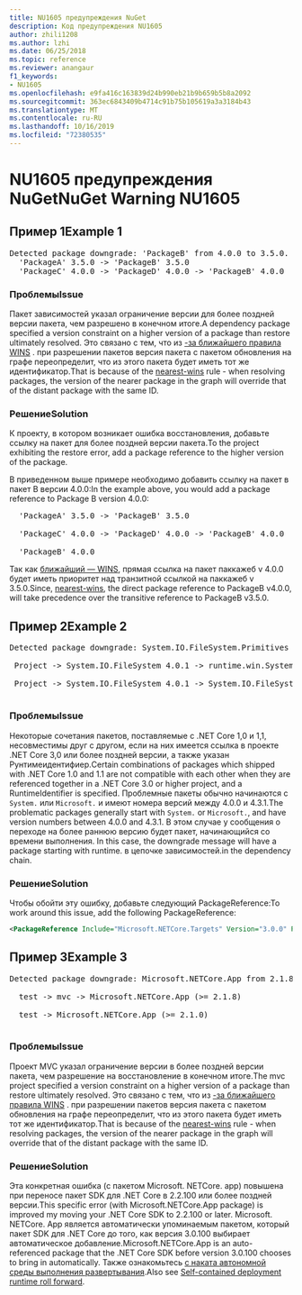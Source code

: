 ```yaml
---
title: NU1605 предупреждения NuGet
description: Код предупреждения NU1605
author: zhili1208
ms.author: lzhi
ms.date: 06/25/2018
ms.topic: reference
ms.reviewer: anangaur
f1_keywords:
- NU1605
ms.openlocfilehash: e9fa416c163839d24b990eb21b9b659b5b8a2092
ms.sourcegitcommit: 363ec6843409b4714c91b75b105619a3a3184b43
ms.translationtype: MT
ms.contentlocale: ru-RU
ms.lasthandoff: 10/16/2019
ms.locfileid: "72380535"
---
```

# <a name="nuget-warning-nu1605"></a><span data-ttu-id="19ae7-103">NU1605 предупреждения NuGet</span><span class="sxs-lookup"><span data-stu-id="19ae7-103">NuGet Warning NU1605</span></span>

## <a name="example-1"></a><span data-ttu-id="19ae7-104">Пример 1</span><span class="sxs-lookup"><span data-stu-id="19ae7-104">Example 1</span></span>

<pre>Detected package downgrade: 'PackageB' from 4.0.0 to 3.5.0. Reference the package directly from the project to select a different version.<br/>  'PackageA' 3.5.0 -> 'PackageB' 3.5.0<br/>  'PackageC' 4.0.0 -> 'PackageD' 4.0.0 -> 'PackageB' 4.0.0</pre>

### <a name="issue"></a><span data-ttu-id="19ae7-105">Проблемы</span><span class="sxs-lookup"><span data-stu-id="19ae7-105">Issue</span></span>
<span data-ttu-id="19ae7-106">Пакет зависимостей указал ограничение версии для более поздней версии пакета, чем разрешено в конечном итоге.</span><span class="sxs-lookup"><span data-stu-id="19ae7-106">A dependency package specified a version constraint on a higher version of a package than restore ultimately resolved.</span></span> <span data-ttu-id="19ae7-107">Это связано с тем, что из [-за ближайшего правила WINS](../../concepts/dependency-resolution.md#nearest-wins) . при разрешении пакетов версия пакета с пакетом обновления на графе переопределит, что из этого пакета будет иметь тот же идентификатор.</span><span class="sxs-lookup"><span data-stu-id="19ae7-107">That is because of the [nearest-wins](../../concepts/dependency-resolution.md#nearest-wins) rule - when resolving packages, the version of the nearer package in the graph will override that of the distant package with the same ID.</span></span>

### <a name="solution"></a><span data-ttu-id="19ae7-108">Решение</span><span class="sxs-lookup"><span data-stu-id="19ae7-108">Solution</span></span>
<span data-ttu-id="19ae7-109">К проекту, в котором возникает ошибка восстановления, добавьте ссылку на пакет для более поздней версии пакета.</span><span class="sxs-lookup"><span data-stu-id="19ae7-109">To the project exhibiting the restore error, add a package reference to the higher version of the package.</span></span>

<span data-ttu-id="19ae7-110">В приведенном выше примере необходимо добавить ссылку на пакет в пакет B версии 4.0.0:</span><span class="sxs-lookup"><span data-stu-id="19ae7-110">In the example above, you would add a package reference to Package B version 4.0.0:</span></span>

<pre>
  'PackageA' 3.5.0 -> 'PackageB' 3.5.0<br/>
  'PackageC' 4.0.0 -> 'PackageD' 4.0.0 -> 'PackageB' 4.0.0<br/>
  'PackageB' 4.0.0
</pre>

<span data-ttu-id="19ae7-111">Так как [ближайший — WINS](../../concepts/dependency-resolution.md#nearest-wins), прямая ссылка на пакет паккажеб v 4.0.0 будет иметь приоритет над транзитной ссылкой на паккажеб v 3.5.0.</span><span class="sxs-lookup"><span data-stu-id="19ae7-111">Since, [nearest-wins](../../concepts/dependency-resolution.md#nearest-wins), the direct package reference to PackageB v4.0.0, will take precedence over the transitive reference to PackageB v3.5.0.</span></span>

## <a name="example-2"></a><span data-ttu-id="19ae7-112">Пример 2</span><span class="sxs-lookup"><span data-stu-id="19ae7-112">Example 2</span></span>
<pre>
Detected package downgrade: System.IO.FileSystem.Primitives from 4.3.0 to 4.0.1. Reference the package directly from the project to select a different version.</br>
 Project -> System.IO.FileSystem 4.0.1 -> runtime.win.System.IO.FileSystem 4.3.0 -> System.IO.FileSystem.Primitives (>= 4.3.0)</br>
 Project -> System.IO.FileSystem 4.0.1 -> System.IO.FileSystem.Primitives (>= 4.0.1)</br>
</pre>

### <a name="issue"></a><span data-ttu-id="19ae7-113">Проблемы</span><span class="sxs-lookup"><span data-stu-id="19ae7-113">Issue</span></span> 

<span data-ttu-id="19ae7-114">Некоторые сочетания пакетов, поставляемые с .NET Core 1,0 и 1,1, несовместимы друг с другом, если на них имеется ссылка в проекте .NET Core 3,0 или более поздней версии, а также указан Рунтимеидентифиер.</span><span class="sxs-lookup"><span data-stu-id="19ae7-114">Certain combinations of packages which shipped with .NET Core 1.0 and 1.1 are not compatible with each other when they are referenced together in a .NET Core 3.0 or higher project, and a RuntimeIdentifier is specified.</span></span>  <span data-ttu-id="19ae7-115">Проблемные пакеты обычно начинаются с `System.` или `Microsoft.` и имеют номера версий между 4.0.0 и 4.3.1.</span><span class="sxs-lookup"><span data-stu-id="19ae7-115">The problematic packages generally start with `System.` or `Microsoft.`, and have version numbers between 4.0.0 and 4.3.1.</span></span>  <span data-ttu-id="19ae7-116">В этом случае у сообщения о переходе на более раннюю версию будет пакет, начинающийся со времени выполнения. <RID></span><span class="sxs-lookup"><span data-stu-id="19ae7-116">In this case, the downgrade message will have a package starting with runtime.<RID></span></span> <span data-ttu-id="19ae7-117">в цепочке зависимостей.</span><span class="sxs-lookup"><span data-stu-id="19ae7-117">in the dependency chain.</span></span>

### <a name="solution"></a><span data-ttu-id="19ae7-118">Решение</span><span class="sxs-lookup"><span data-stu-id="19ae7-118">Solution</span></span>

<span data-ttu-id="19ae7-119">Чтобы обойти эту ошибку, добавьте следующий PackageReference:</span><span class="sxs-lookup"><span data-stu-id="19ae7-119">To work around this issue, add the following PackageReference:</span></span>

```xml
<PackageReference Include="Microsoft.NETCore.Targets" Version="3.0.0" PrivateAssets="all" />
```

## <a name="example-3"></a><span data-ttu-id="19ae7-120">Пример 3</span><span class="sxs-lookup"><span data-stu-id="19ae7-120">Example 3</span></span>

<pre>Detected package downgrade: Microsoft.NETCore.App from 2.1.8 to 2.1.0. Reference the package directly from the project to select a different version.<br/>
  test -> mvc -> Microsoft.NETCore.App (>= 2.1.8)<br/>
  test -> Microsoft.NETCore.App (>= 2.1.0)<br/>
</pre>

### <a name="issue"></a><span data-ttu-id="19ae7-121">Проблемы</span><span class="sxs-lookup"><span data-stu-id="19ae7-121">Issue</span></span>
<span data-ttu-id="19ae7-122">Проект MVC указал ограничение версии в более поздней версии пакета, чем разрешение на восстановление в конечном итоге.</span><span class="sxs-lookup"><span data-stu-id="19ae7-122">The mvc project specified a version constraint on a higher version of a package than restore ultimately resolved.</span></span> <span data-ttu-id="19ae7-123">Это связано с тем, что из [-за ближайшего правила WINS](../../concepts/dependency-resolution.md#nearest-wins) . при разрешении пакетов версия пакета с пакетом обновления на графе переопределит, что из этого пакета будет иметь тот же идентификатор.</span><span class="sxs-lookup"><span data-stu-id="19ae7-123">That is because of the [nearest-wins](../../concepts/dependency-resolution.md#nearest-wins) rule - when resolving packages, the version of the nearer package in the graph will override that of the distant package with the same ID.</span></span>

### <a name="solution"></a><span data-ttu-id="19ae7-124">Решение</span><span class="sxs-lookup"><span data-stu-id="19ae7-124">Solution</span></span>
<span data-ttu-id="19ae7-125">Эта конкретная ошибка (с пакетом Microsoft. NETCore. app) повышена при переносе пакет SDK для .NET Core в 2.2.100 или более поздней версии.</span><span class="sxs-lookup"><span data-stu-id="19ae7-125">This specific error (with Microsoft.NETCore.App package) is improved my moving your .NET Core SDK to 2.2.100 or later.</span></span> <span data-ttu-id="19ae7-126">Microsoft. NETCore. App является автоматически упоминаемым пакетом, который пакет SDK для .NET Core до того, как версия 3.0.100 выбирает автоматическое добавление.</span><span class="sxs-lookup"><span data-stu-id="19ae7-126">Microsoft.NETCore.App is an auto-referenced package that the .NET Core SDK before version 3.0.100 chooses to bring in automatically.</span></span> <span data-ttu-id="19ae7-127">Также ознакомьтесь [с наката автономной среды выполнения развертывания](/dotnet/core/deploying/runtime-patch-selection).</span><span class="sxs-lookup"><span data-stu-id="19ae7-127">Also see [Self-contained deployment runtime roll forward](/dotnet/core/deploying/runtime-patch-selection).</span></span>
